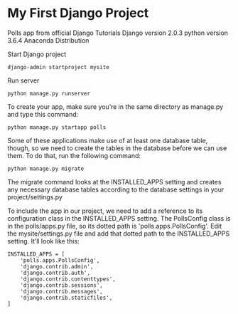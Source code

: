 # My First Django Project

Polls app from official Django Tutorials
Django version 2.0.3
python version 3.6.4 Anaconda Distribution

Start Django project

``django-admin startproject mysite``

Run server

``python manage.py runserver``

To create your app, make sure you’re in the same directory as manage.py and type this command:

``python manage.py startapp polls``

Some of these applications make use of at least one database table, though, so we need to create the tables in the database before we can use them. To do that, run the following command:

``python manage.py migrate``

The migrate command looks at the INSTALLED_APPS setting and creates any necessary database tables according to the database settings in your project/settings.py

To include the app in our project, we need to add a reference to its configuration class in the INSTALLED_APPS setting. The PollsConfig class is in the polls/apps.py file, so its dotted path is 'polls.apps.PollsConfig'. Edit the mysite/settings.py file and add that dotted path to the INSTALLED_APPS setting. It’ll look like this:

    INSTALLED_APPS = [
        'polls.apps.PollsConfig',
        'django.contrib.admin',
        'django.contrib.auth',
        'django.contrib.contenttypes',
        'django.contrib.sessions',
        'django.contrib.messages',
        'django.contrib.staticfiles',
    ]